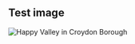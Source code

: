 ## Test image

![Happy Valley in Croydon Borough](https://res.cloudinary.com/rowlando/image/upload/c_scale,e_auto_contrast,r_0,w_619/v1592377296/microblog/eliot-happy-valley_amufip.jpg)

